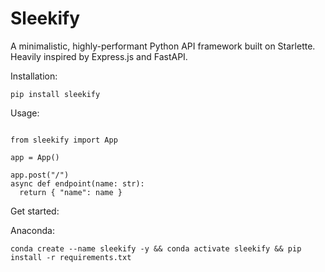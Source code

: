 # Sleekify
A minimalistic, highly-performant Python API framework built on Starlette. Heavily inspired by Express.js and FastAPI.

Installation:

```
pip install sleekify
```

Usage:

```

from sleekify import App

app = App()

app.post("/")
async def endpoint(name: str):
  return { "name": name }

```

Get started:

Anaconda:

```
conda create --name sleekify -y && conda activate sleekify && pip install -r requirements.txt
```
